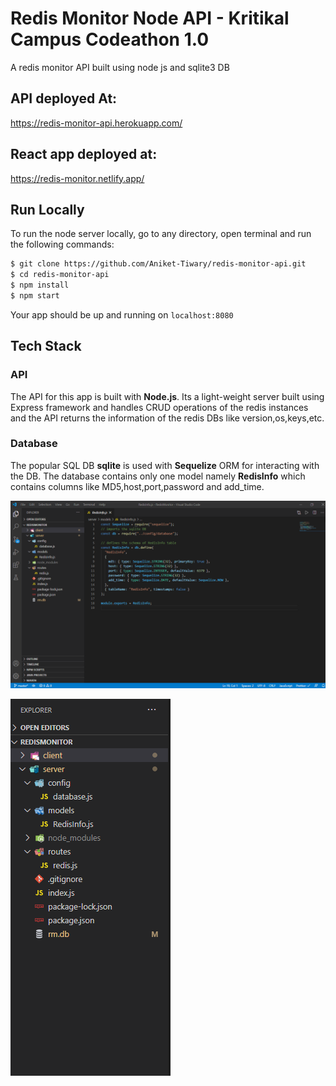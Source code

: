 # Redis Monitor Node API - Kritikal Campus Codeathon 1.0

A redis monitor API built using node js and sqlite3 DB

## API deployed At:
  https://redis-monitor-api.herokuapp.com/
## React app deployed at:
  https://redis-monitor.netlify.app/

## Run Locally

To run the node server locally, go to any directory, open terminal and run the following commands:

```bash
$ git clone https://github.com/Aniket-Tiwary/redis-monitor-api.git
$ cd redis-monitor-api
$ npm install
$ npm start
```

Your app should be up and running on `localhost:8080`

## Tech Stack

### API

The API for this app is built with **Node.js**. Its a light-weight server built using Express framework and handles CRUD operations of the redis instances and the API returns the information of the redis DBs like version,os,keys,etc.

### Database

The popular SQL DB **sqlite** is used with **Sequelize** ORM for interacting with the DB. The database contains only one model namely **RedisInfo** which contains columns like MD5,host,port,password and add_time.


![RedisInfo model](https://github.com/Aniket-Tiwary/redis-monitor-api/blob/master/imgs/schema.png)

![Directory Structure](https://github.com/Aniket-Tiwary/redis-monitor-api/blob/master/imgs/file_dicectory.png)


